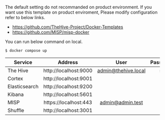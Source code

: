 The default setting do not recommanded on product environment.
If you want use this template on product enviroment, Please modify configuration refer to below links.
 - https://github.com/TheHive-Project/Docker-Templates
 - https://github.com/MISP/misp-docker

You can run below command on local.

```
$ docker compose up
```

| Service   |      Address      |  User |  Password |
|----------|:-------------:|:------:|------:|
| The Hive |  http://localhost:9000 | admin@thehive.local | secret
| Cortex |    http://localhost:9001  |    |
| Elasticsearch | http://localhost:9200 |     |
| Kibana |  http://localhost:5601 |  |
| MISP |    https://localhost:443   |  admin@admin.test | admin
| Shuffle | http://localhost:3001 |    |
